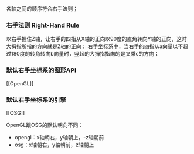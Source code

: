 各轴之间的顺序符合右手法则；

### 右手法则 Right-Hand Rule
以右手握住Z轴，让右手的四指从X轴的正向以90度的直角转向Y轴的正向，这时大拇指所指的方向就是Z轴的正向；
右手坐标系中，当右手的四指从a向量以不超过180度的转角转向b向量时，竖起的大拇指指向的是叉乘c的方向；

### 默认右手坐标系的图形API
[[OpenGL]]

### 默认右手坐标系的引擎
[[OSG]]

OpenGL跟OSG的默认朝向不同：
- opengl：x轴朝右，y轴朝上，-z轴朝前
- osg：x轴朝右，y轴朝前，z轴朝上